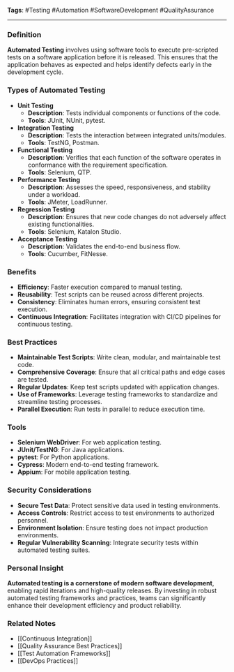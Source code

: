 **Tags**: #Testing #Automation #SoftwareDevelopment #QualityAssurance

---

### Definition

**Automated Testing** involves using software tools to execute pre-scripted tests on a software application before it is released. This ensures that the application behaves as expected and helps identify defects early in the development cycle.

### Types of Automated Testing

- **Unit Testing**
    - **Description**: Tests individual components or functions of the code.
    - **Tools**: JUnit, NUnit, pytest.
- **Integration Testing**
    - **Description**: Tests the interaction between integrated units/modules.
    - **Tools**: TestNG, Postman.
- **Functional Testing**
    - **Description**: Verifies that each function of the software operates in conformance with the requirement specification.
    - **Tools**: Selenium, QTP.
- **Performance Testing**
    - **Description**: Assesses the speed, responsiveness, and stability under a workload.
    - **Tools**: JMeter, LoadRunner.
- **Regression Testing**
    - **Description**: Ensures that new code changes do not adversely affect existing functionalities.
    - **Tools**: Selenium, Katalon Studio.
- **Acceptance Testing**
    - **Description**: Validates the end-to-end business flow.
    - **Tools**: Cucumber, FitNesse.

### Benefits

- **Efficiency**: Faster execution compared to manual testing.
- **Reusability**: Test scripts can be reused across different projects.
- **Consistency**: Eliminates human errors, ensuring consistent test execution.
- **Continuous Integration**: Facilitates integration with CI/CD pipelines for continuous testing.

### Best Practices

- **Maintainable Test Scripts**: Write clean, modular, and maintainable test code.
- **Comprehensive Coverage**: Ensure that all critical paths and edge cases are tested.
- **Regular Updates**: Keep test scripts updated with application changes.
- **Use of Frameworks**: Leverage testing frameworks to standardize and streamline testing processes.
- **Parallel Execution**: Run tests in parallel to reduce execution time.

### Tools

- **Selenium WebDriver**: For web application testing.
- **JUnit/TestNG**: For Java applications.
- **pytest**: For Python applications.
- **Cypress**: Modern end-to-end testing framework.
- **Appium**: For mobile application testing.

### Security Considerations

- **Secure Test Data**: Protect sensitive data used in testing environments.
- **Access Controls**: Restrict access to test environments to authorized personnel.
- **Environment Isolation**: Ensure testing does not impact production environments.
- **Regular Vulnerability Scanning**: Integrate security tests within automated testing suites.

### Personal Insight

**Automated testing is a cornerstone of modern software development**, enabling rapid iterations and high-quality releases. By investing in robust automated testing frameworks and practices, teams can significantly enhance their development efficiency and product reliability.

### Related Notes

- [[Continuous Integration]]
- [[Quality Assurance Best Practices]]
- [[Test Automation Frameworks]]
- [[DevOps Practices]]